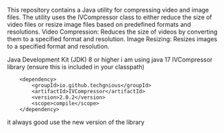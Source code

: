 This repository contains a Java utility for compressing video and image files. The utility uses the IVCompressor class to either reduce the size of video files or resize image files based on predefined formats and resolutions.
Video Compression: Reduces the size of videos by converting them to a specified format and resolution.
Image Resizing: Resizes images to a specified format and resolution.

Java Development Kit (JDK) 8 or higher i am using java 17 
IVCompressor library (ensure this is included in your classpath)

        <dependency>
            <groupId>io.github.techgnious</groupId>
            <artifactId>IVCompressor</artifactId>
            <version>2.0.2</version>
            <scope>compile</scope>
        </dependency>

it always good use the new version of the library 




